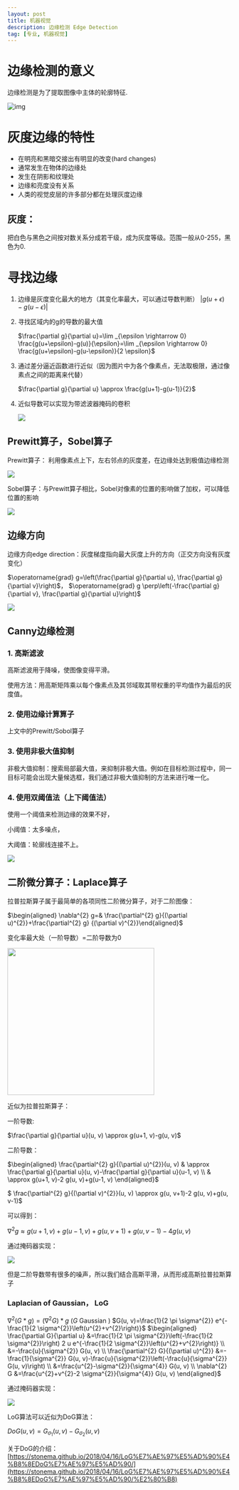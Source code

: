 ```yaml
---
layout: post
title: 机器视觉
description: 边缘检测 Edge Detection
tag: [专业, 机器视觉]
---
```

<script type="text/javascript" src="http://cdn.mathjax.org/mathjax/latest/MathJax.js?config=default"></script>
# 边缘检测的意义

边缘检测是为了提取图像中主体的轮廓特征.

![img](https://raw.githubusercontent.com/WenboLi-CN-DE/Picture/main/Snipaste_2022-01-19_16-48-09.png)

# 灰度边缘的特性

* 在明亮和黑暗交接出有明显的改变(hard changes)
* 通常发生在物体的边缘处
* 发生在阴影和纹理处
* 边缘和亮度没有关系
* 人类的视觉皮层的许多部分都在处理灰度边缘

## 灰度：

把白色与黑色之间按对数关系分成若干级，成为灰度等级。范围一般从0-255，黑色为0.

# 寻找边缘

1. 边缘是灰度变化最大的地方（其变化率最大，可以通过导数判断）
   $|g(u+\epsilon)-g(u-\epsilon)|$
2. 寻找区域内的g的导数的最大值

   $\frac{\partial g}{\partial u}=\lim _{\epsilon \rightarrow 0} \frac{g(u+\epsilon)-g(u)}{\epsilon}=\lim _{\epsilon \rightarrow 0} \frac{g(u+\epsilon)-g(u-\epsilon)}{2 \epsilon}$
3. 通过差分逼近函数进行近似（因为图片中为各个像素点，无法取极限，通过像素点之间的距离来代替）

   $\frac{\partial g}{\partial u} \approx \frac{g(u+1)-g(u-1)}{2}$
4. 近似导数可以实现为带滤波器掩码的卷积

   ![](https://raw.githubusercontent.com/WenboLi-CN-DE/Picture/main/20220119173327.png)

## Prewitt算子，Sobel算子

Prewitt算子： 利用像素点上下，左右邻点的灰度差，在边缘处达到极值边缘检测

![](https://raw.githubusercontent.com/WenboLi-CN-DE/Picture/main/20220119173746.png)

Sobel算子：与Prewitt算子相比，Sobel对像素的位置的影响做了加权，可以降低位置的影响

![](https://raw.githubusercontent.com/WenboLi-CN-DE/Picture/main/20220119173847.png)

## 边缘方向

边缘方向edge direction：灰度梯度指向最大灰度上升的方向（正交方向没有灰度变化）

$\operatorname{grad} g=\left(\frac{\partial g}{\partial u}, \frac{\partial g}{\partial v}\right)$， $\operatorname{grad} g \perp\left(-\frac{\partial g}{\partial v}, \frac{\partial g}{\partial u}\right)$

![]()![](https://raw.githubusercontent.com/WenboLi-CN-DE/Picture/main/20220119175209.png)

## Canny边缘检测

### 1. 高斯滤波

高斯滤波用于降噪，使图像变得平滑。

使用方法：用高斯矩阵乘以每个像素点及其邻域取其带权重的平均值作为最后的灰度值。

### 2. 使用边缘计算算子

上文中的Prewitt/Sobol算子

### 3. 使用非极大值抑制

非极大值抑制：搜索局部最大值，来抑制非极大值。例如在目标检测过程中，同一目标可能会出现大量候选框，我们通过非极大值抑制的方法来进行唯一化。

### 4. 使用双阈值法（上下阈值法）

使用一个阈值来检测边缘的效果不好，

小阈值：太多噪点，

大阈值：轮廓线连接不上。

![](https://raw.githubusercontent.com/WenboLi-CN-DE/Picture/main/20220119180210.png)

## 二阶微分算子：Laplace算子

拉普拉斯算子属于最简单的各项同性二阶微分算子，对于二阶图像：

$\begin{aligned} \nabla^{2} g=& \frac{\partial^{2} g}{(\partial u)^{2}}+\frac{\partial^{2} g}
{(\partial v)^{2}}\end{aligned}$

变化率最大处（一阶导数）=二阶导数为0

<img src= "https://raw.githubusercontent.com/WenboLi-CN-DE/Picture/main/20220119180804.png" height="330">

近似为拉普拉斯算子：

一阶导数:

$\frac{\partial g}{\partial u}(u, v) \approx g(u+1, v)-g(u, v)$

二阶导数：


$\begin{aligned} \frac{\partial^{2} g}{(\partial u)^{2}}(u, v) & \approx \frac{\partial g}{\partial u}(u, v)-\frac{\partial g}{\partial u}(u-1, v) \\ & \approx g(u+1, v)-2 g(u, v)+g(u-1, v) \end{aligned}$

$		\frac{\partial^{2} g}{(\partial v)^{2}}(u, v) \approx g(u, v+1)-2 g(u, v)+g(u, v-1)$

可以得到：

$\nabla^{2} g \approx g(u+1, v)+g(u-1, v)+g(u, v+1)+g(u, v-1)-4 g(u, v)$


通过掩码器实现：

![](https://raw.githubusercontent.com/WenboLi-CN-DE/Picture/main/20220119181824.png)

但是二阶导数带有很多的噪声，所以我们结合高斯平滑，从而形成高斯拉普拉斯算子

### Laplacian of Gaussian， LoG

$\nabla^{2}(G * g)=\left(\nabla^{2} G\right) * g$ $(G$ Gaussian $)$ $G(u, v)=\frac{1}{2 \pi \sigma^{2}} e^{-\frac{1}{2 \sigma^{2}}\left(u^{2}+v^{2}\right)}$ $\begin{aligned} \frac{\partial G}{\partial u} &=\frac{1}{2 \pi \sigma^{2}}\left(-\frac{1}{2 \sigma^{2}}\right) 2 u e^{-\frac{1}{2 \sigma^{2}}\left(u^{2}+v^{2}\right)} \\ &=-\frac{u}{\sigma^{2}} G(u, v) \\ \frac{\partial^{2} G}{(\partial u)^{2}} &=-\frac{1}{\sigma^{2}} G(u, v)-\frac{u}{\sigma^{2}}\left(-\frac{u}{\sigma^{2}} G(u, v)\right) \\ &=\frac{u^{2}-\sigma^{2}}{\sigma^{4}} G(u, v) \\ \nabla^{2} G &=\frac{u^{2}+v^{2}-2 \sigma^{2}}{\sigma^{4}} G(u, v) \end{aligned}$

通过掩码器实现：

![](https://raw.githubusercontent.com/WenboLi-CN-DE/Picture/main/20220119182303.png)

LoG算法可以近似为DoG算法：

$D o G(u, v)=G_{\sigma_{1}}(u, v)-G_{\sigma_{2}}(u, v)$

关于DoG的介绍：[https://stonema.github.io/2018/04/16/LoG%E7%AE%97%E5%AD%90%E4%B8%8EDoG%E7%AE%97%E5%AD%90/](https://stonema.github.io/2018/04/16/LoG%E7%AE%97%E5%AD%90%E4%B8%8EDoG%E7%AE%97%E5%AD%90/%E2%80%B8)
